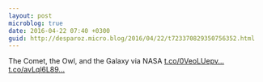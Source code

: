 ```yaml
---
layout: post
microblog: true
date: 2016-04-22 07:40 +0300
guid: http://desparoz.micro.blog/2016/04/22/t723370829350756352.html
---
```

The Comet, the Owl, and the Galaxy via NASA [t.co/0VeoLUepv...](https://t.co/0VeoLUepvI) [t.co/avLql6L89...](https://t.co/avLql6L89S)
